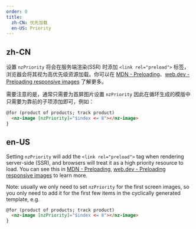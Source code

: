 ```yaml
---
order: 0
title:
  zh-CN: 优先加载
  en-US: Priority
---
```


## zh-CN

设置 `nzPriority` 将会在服务端渲染(SSR) 时添加 `<link rel="preload">` 标签，浏览器会将其视为高优先级资源加载。你可以在 [MDN - Preloading](https://developer.mozilla.org/en-US/docs/Web/HTML/Preloading_content)、[web.dev - Preloading responsive images](https://web.dev/preload-responsive-images/) 了解更多。

需要注意的是，通常只需要为首屏图片设置 `nzPriority` 因此在循环生成的模版中只需要为靠前的子项添加即可，例如：

```html
@for (product of products; track product)
  <nz-image [nzPriority]="$index <= 8"></nz-image>
}
```

## en-US

Setting `nzPriority` will add the `<link rel="preload">` tag when rendering server-side (SSR), and browsers will treat it as a high priority resource to load. You can see this in [MDN - Preloading](https://developer.mozilla.org/en-US/docs/Web/HTML/Preloading_content), [web.dev - Preloading responsive images](https://web.dev/preload-responsive-images/) to learn more.

Note: usually we only need to set `nzPriority` for the first screen images, so you only need to add it for the first few items in the cyclically generated template, e.g.

```html
@for (product of products; track product)
  <nz-image [nzPriority]="$index <= 8"></nz-image>
}
```
